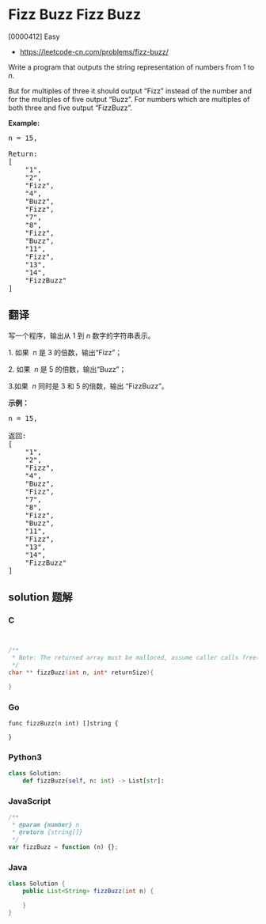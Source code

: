 # Fizz Buzz Fizz Buzz

[0000412] Easy

- https://leetcode-cn.com/problems/fizz-buzz/

Write a program that outputs the string representation of numbers from 1 to _n_.

But for multiples of three it should output “Fizz” instead of the number and for the multiples of five output “Buzz”. For numbers which are multiples of both three and five output “FizzBuzz”.

**Example:**

<pre>n = 15,

Return:
[
    "1",
    "2",
    "Fizz",
    "4",
    "Buzz",
    "Fizz",
    "7",
    "8",
    "Fizz",
    "Buzz",
    "11",
    "Fizz",
    "13",
    "14",
    "FizzBuzz"
]
</pre>

## 翻译

写一个程序，输出从 1 到 _n_ 数字的字符串表示。

1\. 如果  *n* 是 3 的倍数，输出“Fizz”；

2\. 如果  *n* 是 5 的倍数，输出“Buzz”；

3.如果  *n* 同时是 3 和 5 的倍数，输出 “FizzBuzz”。

**示例：**

<pre>n = 15,

返回:
[
    "1",
    "2",
    "Fizz",
    "4",
    "Buzz",
    "Fizz",
    "7",
    "8",
    "Fizz",
    "Buzz",
    "11",
    "Fizz",
    "13",
    "14",
    "FizzBuzz"
]
</pre>

## solution 题解

### C

```c


/**
 * Note: The returned array must be malloced, assume caller calls free().
 */
char ** fizzBuzz(int n, int* returnSize){

}


```

### Go

```golang
func fizzBuzz(n int) []string {

}
```

### Python3

```python
class Solution:
    def fizzBuzz(self, n: int) -> List[str]:

```

### JavaScript

```javascript
/**
 * @param {number} n
 * @return {string[]}
 */
var fizzBuzz = function (n) {};
```

### Java

```java
class Solution {
    public List<String> fizzBuzz(int n) {

    }
}
```
